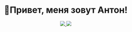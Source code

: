 <div id="header" align="center">
<h1>👋Привет, меня зовут Антон!</h1>
</div> 

<div align="center">
<a href ="https://t.me/Podval5575">
<img src="https://img.shields.io/badge/Telegram-2CA5E0?style=for-the-badge&logo=telegram&logoColor=white">
</a>
<img src="https://img.shields.io/badge/yan-2CA5E0?style=for-the-badge&logo=yandex&logoColor=white">
</div>